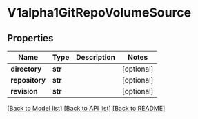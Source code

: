 # V1alpha1GitRepoVolumeSource

## Properties
Name | Type | Description | Notes
------------ | ------------- | ------------- | -------------
**directory** | **str** |  | [optional] 
**repository** | **str** |  | [optional] 
**revision** | **str** |  | [optional] 

[[Back to Model list]](../README.md#documentation-for-models) [[Back to API list]](../README.md#documentation-for-api-endpoints) [[Back to README]](../README.md)


